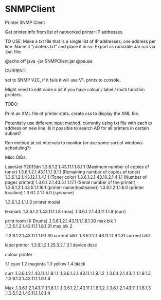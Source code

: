 # SNMPClient
Printer SNMP Client

Get printer info from list of networked printer IP addresses.

TO USE:
Make a txt file that is a single list of IP addresses, one address per line.
Name it "printers.txt" and place it in src
Export as runnable Jar
run via .bat file:

@echo off
java -jar SNMPClient.jar
@pause

CURRENT:

set to SNMP V2C, if it fails it will use V1.
prints to console.


Might need to edit code a bit if you have colour / label / multi function printers.

TODO:

Print an XML file of printer stats. create css to display the XML file.

Potentially use different input method, currently using txt file with each ip address on new line. Is it possible to search AD for all printers in certain subnet?

Run method at set intervals to monitor (or use some sort of windows scheduling?)

Misc OIDs:

LaserJet P2015dn
1.3.6.1.2.1.43.11.1.1.8.1.1 (Maximum number of copies of toner)
1.3.6.1.2.1.43.11.1.1.9.1.1 (Remaining number of copies of toner)
1.3.6.1.2.1.43.12.1.1.4.1.1 (Toner color)
1.3.6.1.2.1.43.10.2.1.4.1.1 (Number of pages printed)
1.3.6.1.2.1.43.5.1.1.17.1 (Serial number of the printer)
1.3.6.1.2.1.43.5.1.1.16.1 (printer name(hostname))
1.3.6.1.2.1.1.6.0 (printer location)
1.3.6.1.2.1.1.5.0 (sysname)

1.3.6.1.2.1.1.1.0 printer model


lexmark
.1.3.6.1.2.1.43.11.1.1.8  (max)
.1.3.6.1.2.1.43.11.1.1.9 (curr)


print room (K Drums)
.1.3.6.1.2.1.43.11.1.1.8.1.30 max blk 1
.1.3.6.1.2.1.43.11.1.1.8.1.31 max blk 2

.1.3.6.1.2.1.43.11.1.1.9.1.30 current blk1
.1.3.6.1.2.1.43.11.1.1.9.1.31 current blk2

label printer
.1.3.6.1.2.1.25.3.2.1.3.1 device desc

colour printer

1.1 cyan
1.2 magenta
1.3 yellow
1.4 black

curr
.1.3.6.1.2.1.43.11.1.1.9.1.1
.1.3.6.1.2.1.43.11.1.1.9.1.2
.1.3.6.1.2.1.43.11.1.1.9.1.3
.1.3.6.1.2.1.43.11.1.1.9.1.4

Max
.1.3.6.1.2.1.43.11.1.1.8.1.1
.1.3.6.1.2.1.43.11.1.1.8.1.2
.1.3.6.1.2.1.43.11.1.1.8.1.3
.1.3.6.1.2.1.43.11.1.1.8.1.4
